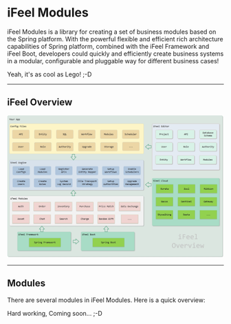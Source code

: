 #  iFeel Modules

iFeel Modules is a library for creating a set of business modules based on the Spring platform. With the powerful flexible and efficient rich architecture capabilities of Spring platform, combined with the iFeel Framework and iFeel Boot, developers could quickly and efficiently create business systems in a modular, configurable and pluggable way for different business cases!

Yeah, it's as cool as Lego! ;-D

------

## iFeel Overview

![ifeel-overview](images/ifeel-overview.jpg)

------

## Modules

There are several modules in iFeel Modules. Here is a quick overview:

Hard working, Coming soon... ;-D

